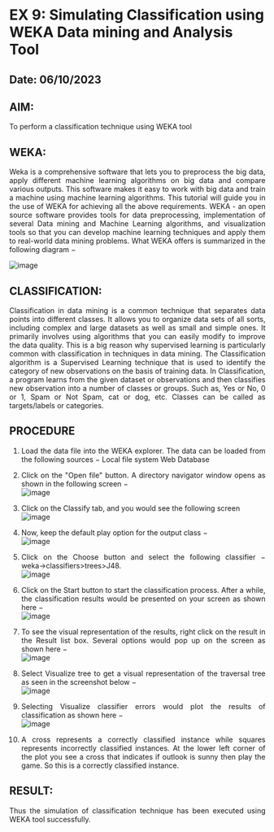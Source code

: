 # EX 9: Simulating Classification using WEKA Data mining and Analysis Tool

## Date: 06/10/2023

## AIM:
To perform a classification technique using WEKA tool
## WEKA:
<div align="justify">
Weka is a comprehensive software that lets you to preprocess the big data, apply different machine learning algorithms on big data and compare various outputs. This software makes it easy to work with big data and train a machine using machine learning algorithms. This tutorial will guide you in the use of WEKA for achieving all the above requirements.
WEKA - an open source software provides tools for data preprocessing, implementation of several Data mining and Machine Learning algorithms, and visualization tools so that you can develop machine learning techniques and apply them to real-world data mining problems. What WEKA offers is summarized in the following diagram −

![image](https://github.com/vijayarajv1704/EX-9-Simulating-Classification-using-WEKA-Tool/assets/121303741/98d0e21f-af04-4514-b511-583045468c68)
   
## CLASSIFICATION:
<div align="justify">
Classification in data mining is a common technique that separates data points into different classes. It allows you to organize data sets of all sorts, including complex and large datasets as well as small and simple ones. It primarily involves using algorithms that you can easily modify to improve the data quality. This is a big reason why supervised learning is particularly common with classification in techniques in data mining. The Classification algorithm is a Supervised Learning technique that is used to identify the category of new observations on the basis of training data. In Classification, a program learns from the given dataset or observations and then classifies new observation into a number of classes or groups. Such as, Yes or No, 0 or 1, Spam or Not Spam, cat or dog, etc. Classes can be called as targets/labels or categories.<br>
  
## PROCEDURE
1. Load the data file into the WEKA explorer. The data can be loaded from the following sources −
   Local file system
   Web
   Database
2. Click on the "Open file" button. A directory navigator window opens as shown in the following screen − <br>
  ![image](https://github.com/vijayarajv1704/EX-9-Simulating-Classification-using-WEKA-Tool/assets/121303741/0b245d6b-6be7-4031-9ef8-f6feb9cfcf3c)

3. Click on the Classify tab, and you would see the following screen <br>
  ![image](https://github.com/vijayarajv1704/EX-9-Simulating-Classification-using-WEKA-Tool/assets/121303741/ef55d57b-1d5b-4fcd-8ea4-6243089e68a9)

4. Now, keep the default play option for the output class −<br>
   ![image](https://github.com/vijayarajv1704/EX-9-Simulating-Classification-using-WEKA-Tool/assets/121303741/cd7a1546-feee-407f-a5fa-f5a72b70e8d0)

5. Click on the Choose button and select the following classifier − weka→classifiers>trees>J48. <br>
  ![image](https://github.com/vijayarajv1704/EX-9-Simulating-Classification-using-WEKA-Tool/assets/121303741/e9977cf1-c6fc-487e-b495-943f019f7bd9)

6. Click on the Start button to start the classification process. After a while, the classification results would be presented on your screen as shown here −<br>
  ![image](https://github.com/vijayarajv1704/EX-9-Simulating-Classification-using-WEKA-Tool/assets/121303741/3cb621c1-3ed2-4911-98b4-e0448ec413ae)

7. To see the visual representation of the results, right click on the result in the Result list box. Several options would pop up on the screen as shown here −<br>
  ![image](https://github.com/vijayarajv1704/EX-9-Simulating-Classification-using-WEKA-Tool/assets/121303741/db7bf412-0bb9-4d8a-bf89-cc1baceeea5b)

8. Select Visualize tree to get a visual representation of the traversal tree as seen in the screenshot below −<br>
   ![image](https://github.com/vijayarajv1704/EX-9-Simulating-Classification-using-WEKA-Tool/assets/121303741/3fa36104-893b-4ada-8475-075f96ff9de7)

9. Selecting Visualize classifier errors would plot the results of classification as shown here −<br>
   ![image](https://github.com/vijayarajv1704/EX-9-Simulating-Classification-using-WEKA-Tool/assets/121303741/ca7ea648-3ea6-4791-91a0-2081503ed986)

10. A cross represents a correctly classified instance while squares represents incorrectly classified instances. At the lower left corner of the plot you see a cross that indicates if outlook is sunny then play the game. So this is a correctly classified instance.<br>

## RESULT:
Thus the simulation of classification technique has been executed using WEKA tool successfully.
